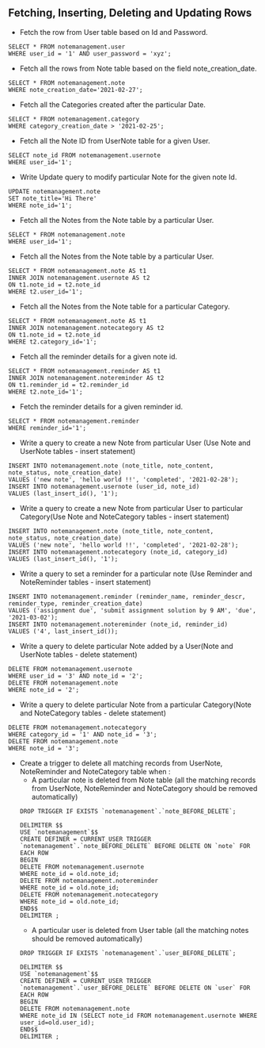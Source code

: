## Fetching, Inserting, Deleting and Updating Rows
* Fetch the row from User table based on Id and Password.
```
SELECT * FROM notemanagement.user
WHERE user_id = '1' AND user_password = 'xyz';
```
* Fetch all the rows from Note table based on the field note_creation_date.
```
SELECT * FROM notemanagement.note
WHERE note_creation_date='2021-02-27';
```
* Fetch all the Categories created after the particular Date.
```
SELECT * FROM notemanagement.category
WHERE category_creation_date > '2021-02-25';
```
* Fetch all the Note ID from UserNote table for a given User.
```
SELECT note_id FROM notemanagement.usernote 
WHERE user_id='1';
```
* Write Update query to modify particular Note for the given note Id.
```
UPDATE notemanagement.note
SET note_title='Hi There'
WHERE note_id='1';
```
* Fetch all the Notes from the Note table by a particular User.
```
SELECT * FROM notemanagement.note 
WHERE user_id='1';
```
* Fetch all the Notes from the Note table by a particular User.
```
SELECT * FROM notemanagement.note AS t1
INNER JOIN notemanagement.usernote AS t2
ON t1.note_id = t2.note_id
WHERE t2.user_id='1';
```
* Fetch all the Notes from the Note table for a particular Category.
```
SELECT * FROM notemanagement.note AS t1
INNER JOIN notemanagement.notecategory AS t2
ON t1.note_id = t2.note_id
WHERE t2.category_id='1';
```
* Fetch all the reminder details for a given note id.
```
SELECT * FROM notemanagement.reminder AS t1
INNER JOIN notemanagement.notereminder AS t2
ON t1.reminder_id = t2.reminder_id
WHERE t2.note_id='1';
```
* Fetch the reminder details for a given reminder id.
```
SELECT * FROM notemanagement.reminder
WHERE reminder_id='1';
```
* Write a query to create a new Note from particular User (Use Note and UserNote tables - insert statement)
```
INSERT INTO notemanagement.note (note_title, note_content, note_status, note_creation_date)
VALUES ('new note', 'hello world !!', 'completed', '2021-02-28');
INSERT INTO notemanagement.usernote (user_id, note_id) 
VALUES (last_insert_id(), '1');
```
* Write a query to create a new Note from particular User to particular Category(Use Note and NoteCategory tables - insert statement)
```
INSERT INTO notemanagement.note (note_title, note_content, note_status, note_creation_date)
VALUES ('new note', 'hello world !!', 'completed', '2021-02-28');
INSERT INTO notemanagement.notecategory (note_id, category_id) 
VALUES (last_insert_id(), '1');
```
* Write a query to set a reminder for a particular note (Use Reminder and NoteReminder tables - insert statement)
```
INSERT INTO notemanagement.reminder (reminder_name, reminder_descr, reminder_type, reminder_creation_date) 
VALUES ('assignment due', 'submit assignment solution by 9 AM', 'due', '2021-03-02');
INSERT INTO notemanagement.notereminder (note_id, reminder_id) 
VALUES ('4', last_insert_id());
```
* Write a query to delete particular Note added by a User(Note and UserNote tables - delete statement)
```
DELETE FROM notemanagement.usernote 
WHERE user_id = '3' AND note_id = '2';
DELETE FROM notemanagement.note 
WHERE note_id = '2';
```
* Write a query to delete particular Note from a particular Category(Note and NoteCategory tables - delete statement)
```
DELETE FROM notemanagement.notecategory 
WHERE category_id = '1' AND note_id = '3';
DELETE FROM notemanagement.note 
WHERE note_id = '3';
```
* Create a trigger to delete all matching records from UserNote, NoteReminder and NoteCategory table when :
    * A particular note is deleted from Note table (all the matching records from UserNote, NoteReminder and NoteCategory should be removed automatically)
    ```
    DROP TRIGGER IF EXISTS `notemanagement`.`note_BEFORE_DELETE`;
    
    DELIMITER $$
    USE `notemanagement`$$
    CREATE DEFINER = CURRENT_USER TRIGGER `notemanagement`.`note_BEFORE_DELETE` BEFORE DELETE ON `note` FOR EACH ROW
    BEGIN
    DELETE FROM notemanagement.usernote 
    WHERE note_id = old.note_id;
    DELETE FROM notemanagement.notereminder 
    WHERE note_id = old.note_id;
    DELETE FROM notemanagement.notecategory 
    WHERE note_id = old.note_id;
    END$$
    DELIMITER ;
    ```
    * A particular user is deleted from User table (all the matching notes should be removed automatically)
    ```
    DROP TRIGGER IF EXISTS `notemanagement`.`user_BEFORE_DELETE`;
    
    DELIMITER $$
    USE `notemanagement`$$
    CREATE DEFINER = CURRENT_USER TRIGGER `notemanagement`.`user_BEFORE_DELETE` BEFORE DELETE ON `user` FOR EACH ROW
    BEGIN
    DELETE FROM notemanagement.note 
    WHERE note_id IN (SELECT note_id FROM notemanagement.usernote WHERE user_id=old.user_id);
    END$$
    DELIMITER ;
    ```